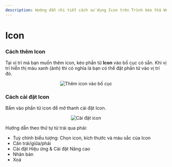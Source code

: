 ```yaml
---
description: Hướng dẫn chi tiết cách sử dụng Icon trên Trình kéo thả Website/Landing page
---
```


# Icon

### Cách thêm Icon[​](https://tempi.vn/huong-dan/cac-thanh-phan-co-ban-tren-tempi/phan-tu/icon/#c%C3%A1ch-th%C3%AAm-icon) <a href="#cach-them-icon" id="cach-them-icon"></a>

Tại vị trí mà bạn muốn thêm icon, kéo phần tử **Icon** vào bố cục có sẵn. Khi vị trí hiển thị màu xanh (ảnh) thì có nghĩa là bạn có thể đặt phần tử vào vị trí đó.

<div align="center"><img src="https://lh3.googleusercontent.com/xa_y-3DLgNR1ZmXK6dgJCz-rsJkvtvumBakTFBc8m_bGaXnozmDh2a5wQtSdgo3Yq27JWiSrvBm2ntIwD5n-Po00hjxFnqNm=rw-w3343" alt="Thêm icon vào bố cục"></div>



### Cách cài đặt Icon[​](https://tempi.vn/huong-dan/cac-thanh-phan-co-ban-tren-tempi/phan-tu/icon/#c%C3%A1ch-c%C3%A0i-%C4%91%E1%BA%B7t-icon) <a href="#cach-cai-dat-icon" id="cach-cai-dat-icon"></a>

Bấm vào phần tử icon để mở thanh cài đặt Icon.



<div align="center"><img src="https://lh3.googleusercontent.com/-j_W9FvCvNfh0BCUvFPIk_X33Qkr3YyyJBFPhtusmkiYl_vLgnRFjcCP72Hdy6vavNWPK52ZwgKGYq0lC0NTyxSKrVBvdAm1=rw-w1272" alt="Cài đặt icon"></div>



Hướng dẫn theo thứ tự từ trái qua phải:

* Tuỳ chỉnh biểu tượng: Chọn icon, kích thước và màu sắc của Icon
* Căn trái/giữa/phải
* Cài đặt Hiệu ứng & Cài đặt Nâng cao
* Nhân bản
* Xoá
